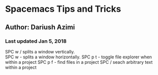 # Spacemacs Tips and Tricks
## Author: Dariush Azimi
### Last updated Jan 5, 2018
SPC w / splits a window vertically.  
SPC w - splits a window horizontally. 
SPC p t - toggle file explorer when within a project 
SPC p f - find files in a project 
SPC / seach arbitrary text within a project 



